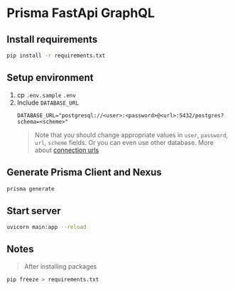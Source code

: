 # Prisma FastApi GraphQL

## Install requirements

```sh
pip install -r requirements.txt
```

## Setup environment
1. cp `.env.sample` `.env`
2. Include `DATABASE_URL`
   ```
   DATABASE_URL="postgresql://<user>:<password>@<url>:5432/postgres?schema=<scheme>"
   ```
   > Note that you should change appropriate values in `user`, `password`, `url`, `scheme` fields. Or you can even use other database. More about [connection urls](https://www.prisma.io/docs/reference/database-connectors/connection-urls)

## Generate Prisma Client and Nexus

```sh
prisma generate
```

## Start server

```sh
uvicorn main:app --reload
```

## Notes

> After installing packages

```sh
pip freeze > requirements.txt
```